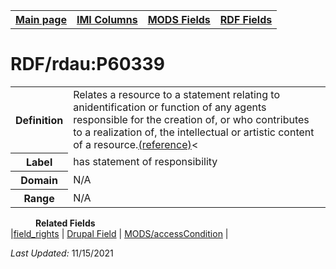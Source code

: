 <!DOCTYPE html>
<html>

<body>
<table style="width:100%">
  <tr>
    <th><a href="index.md">Main page</a></th>
	<th><a href="IMI.md">IMI Columns</a></th>
    <th><a href="MODS.md">MODS Fields</a></th>
    <th><a href="RDF.md">RDF Fields</a></th>
  </tr>
</table>


<h1>RDF/rdau:P60339</h1>
<table>
<tr>
	<th>Definition</th>
	<td>Relates a resource to a statement relating to anidentification or function of any agents responsible for the creation of, or who contributes to a realization of, the intellectual or artistic content of a resource.<a href="http://www.rdaregistry.info/Elements/u/#P60339">(reference)</a><</td>
</tr>
<tr>
	<th>Label</th>
	<td>has statement of responsibility</td>
</tr>
<tr>
	<th>Domain</th>
	<td>N/A</td>
</tr>
<tr>
	<th>Range</th>
	<td>N/A</td>
</tr>
</table>
<dl>
	<dd><b>Related Fields</b></dd>
		|<a href="field_rights.md">field_rights</a> | 
		<a href="DrupalFields.md">Drupal Field</a> |
		<a href="mods.access_condition.md">MODS/accessCondition</a> | 
</dl>
<p><i>Last Updated: </i>11/15/2021</p>
</body>
</html>